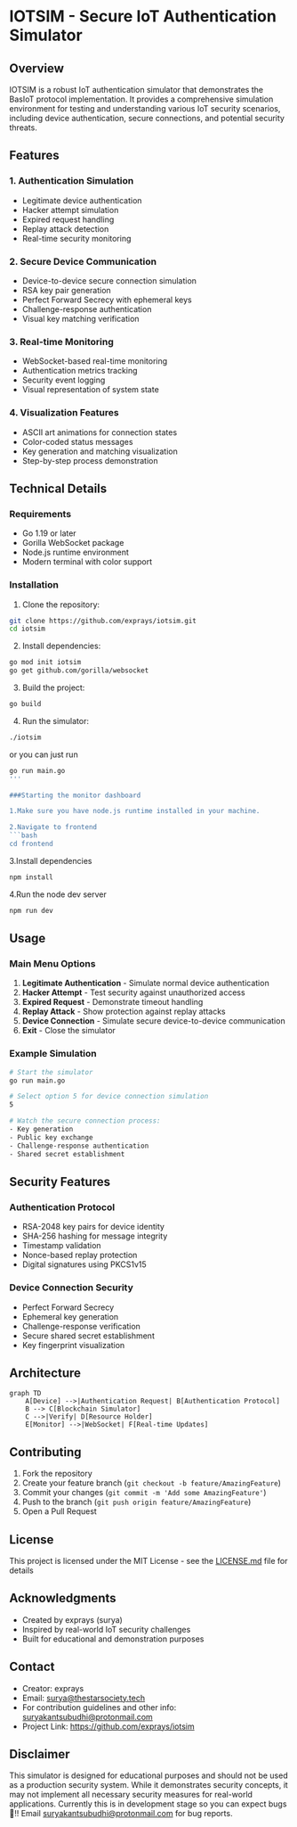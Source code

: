 # IOTSIM - Secure IoT Authentication Simulator

## Overview

IOTSIM is a robust IoT authentication simulator that demonstrates the BasIoT protocol implementation. It provides a comprehensive simulation environment for testing and understanding various IoT security scenarios, including device authentication, secure connections, and potential security threats.

## Features

### 1. Authentication Simulation
- Legitimate device authentication
- Hacker attempt simulation
- Expired request handling
- Replay attack detection
- Real-time security monitoring

### 2. Secure Device Communication
- Device-to-device secure connection simulation
- RSA key pair generation
- Perfect Forward Secrecy with ephemeral keys
- Challenge-response authentication
- Visual key matching verification

### 3. Real-time Monitoring
- WebSocket-based real-time monitoring
- Authentication metrics tracking
- Security event logging
- Visual representation of system state

### 4. Visualization Features
- ASCII art animations for connection states
- Color-coded status messages
- Key generation and matching visualization
- Step-by-step process demonstration

## Technical Details

### Requirements
- Go 1.19 or later
- Gorilla WebSocket package
- Node.js runtime environment 
- Modern terminal with color support

### Installation

1. Clone the repository:
```bash
git clone https://github.com/exprays/iotsim.git
cd iotsim
```

2. Install dependencies:
```bash
go mod init iotsim
go get github.com/gorilla/websocket
```

3. Build the project:
```bash
go build
```

4. Run the simulator:
```bash
./iotsim
``` 
or you can just run
```bash
go run main.go
'''

###Starting the monitor dashboard

1.Make sure you have node.js runtime installed in your machine.

2.Navigate to frontend
```bash
cd frontend
```

3.Install dependencies
```bash
npm install
```

4.Run the node dev server
```bash
npm run dev
```

## Usage

### Main Menu Options
1. **Legitimate Authentication** - Simulate normal device authentication
2. **Hacker Attempt** - Test security against unauthorized access
3. **Expired Request** - Demonstrate timeout handling
4. **Replay Attack** - Show protection against replay attacks
5. **Device Connection** - Simulate secure device-to-device communication
6. **Exit** - Close the simulator

### Example Simulation

```bash
# Start the simulator
go run main.go

# Select option 5 for device connection simulation
5

# Watch the secure connection process:
- Key generation
- Public key exchange
- Challenge-response authentication
- Shared secret establishment
```

## Security Features

### Authentication Protocol
- RSA-2048 key pairs for device identity
- SHA-256 hashing for message integrity
- Timestamp validation
- Nonce-based replay protection
- Digital signatures using PKCS1v15

### Device Connection Security
- Perfect Forward Secrecy
- Ephemeral key generation
- Challenge-response verification
- Secure shared secret establishment
- Key fingerprint visualization

## Architecture

```mermaid
graph TD
    A[Device] -->|Authentication Request| B[Authentication Protocol]
    B --> C[Blockchain Simulator]
    C -->|Verify| D[Resource Holder]
    E[Monitor] -->|WebSocket| F[Real-time Updates]
```

## Contributing

1. Fork the repository
2. Create your feature branch (`git checkout -b feature/AmazingFeature`)
3. Commit your changes (`git commit -m 'Add some AmazingFeature'`)
4. Push to the branch (`git push origin feature/AmazingFeature`)
5. Open a Pull Request

## License

This project is licensed under the MIT License - see the [LICENSE.md](LICENSE.md) file for details

## Acknowledgments

- Created by exprays (surya)
- Inspired by real-world IoT security challenges
- Built for educational and demonstration purposes

## Contact

- Creator: exprays
- Email: surya@thestarsociety.tech
- For contribution guidelines and other info: suryakantsubudhi@protonmail.com
- Project Link: https://github.com/exprays/iotsim

## Disclaimer

This simulator is designed for educational purposes and should not be used as a production security system. While it demonstrates security concepts, it may not implement all necessary security measures for real-world applications. Currently this is in development stage so you can expect bugs🐞!! Email suryakantsubudhi@protonmail.com for bug reports.
